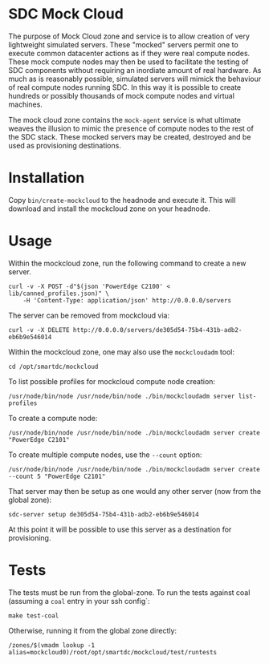 # SDC Mock Cloud

The purpose of Mock Cloud zone and service is to allow creation of very
lightweight simulated servers. These "mocked" servers permit one to execute
common datacenter actions as if they were real compute nodes. These mock
compute nodes may then be used to facilitate the testing of SDC components
without requiring an inordiate amount of real hardware. As much as is
reasonably possible, simulated servers will mimick the behaviour of real
compute nodes running SDC. In this way it is possible to create hundreds or
possibly thousands of mock compute nodes and virtual machines.

The mock cloud zone contains the `mock-agent` service is what ultimate weaves
the illusion to mimic the presence of compute nodes to the rest of the SDC
stack. These mocked servers may be created, destroyed and be used as
provisioning destinations.


# Installation

Copy `bin/create-mockcloud` to the headnode and execute it. This will download
and install the mockcloud zone on your headnode.


# Usage

Within the mockcloud zone, run the following command to create a new server.

    curl -v -X POST -d"$(json 'PowerEdge C2100' < lib/canned_profiles.json)" \
        -H 'Content-Type: application/json' http://0.0.0.0/servers


The server can be removed from mockcloud via:

    curl -v -X DELETE http://0.0.0.0/servers/de305d54-75b4-431b-adb2-eb6b9e546014


Within the mockcloud zone, one may also use the `mockcloudadm` tool:

    cd /opt/smartdc/mockcloud


To list possible profiles for mockcloud compute node creation:

    /usr/node/bin/node /usr/node/bin/node ./bin/mockcloudadm server list-profiles


To create a compute node:

    /usr/node/bin/node /usr/node/bin/node ./bin/mockcloudadm server create "PowerEdge C2101"


To create multiple compute nodes, use the `--count` option:

    /usr/node/bin/node /usr/node/bin/node ./bin/mockcloudadm server create --count 5 "PowerEdge C2101"


That server may then be setup as one would any other server (now from the global zone):

    sdc-server setup de305d54-75b4-431b-adb2-eb6b9e546014


At this point it will be possible to use this server as a destination for
provisioning.


# Tests

The tests must be run from the global-zone. To run the tests against coal
(assuming a `coal` entry in your ssh config`:

    make test-coal


Otherwise, running it from the global zone directly:

    /zones/$(vmadm lookup -1 alias=mockcloud0)/root/opt/smartdc/mockcloud/test/runtests 
